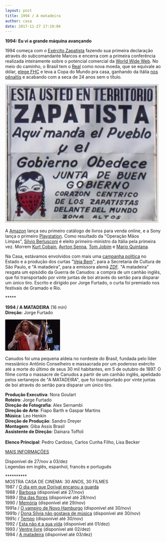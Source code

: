 ```yaml
---
layout: post
title: 1994 / A matadeira
author: casa
date: 2017-11-27 17:19:04
---
```

**1994: Eu vi a grande máquina avançando**

1994 começa com o [Exército Zapatista](https://www.youtube.com/watch?v=G2VRBQMguzc) fazendo sua primeira declaração através do subcomandante Marcos e encerra com a primeira conferência realizada inteiramente sobre o potencial comercial da [World Wide Web](https://en.wikipedia.org/wiki/First_International_Conference_on_the_World-Wide_Web). No meio do caminho, o Brasil tem o [Real](http://br.blastingnews.com/curiosidades/2017/05/10-mudancas-da-moeda-brasileira-001719201.html) como nova moeda, que se equivale ao dólar, [elege FHC](https://pt.wikipedia.org/wiki/Elei%C3%A7%C3%A3o_presidencial_no_Brasil_em_1994) e leva a Copa do Mundo pra casa, ganhando da Itália [nos pênaltis](https://www.youtube.com/watch?v=thHiqXbtiK0) e acabando com a seca de 24 anos sem o título.

![](/uploads/zapatistas1.jpg)

A [Amazon](http://www.dailymail.co.uk/sciencetech/article-2088445/The-worlds-browsing-prehistory-The-home-page-Amazons-1994-home-page-TheFacebook-Google-things-changed.html) lança seu primeiro catálogo de livros para venda online, e a Sony lança o primeiro [Playstation](https://www.youtube.com/watch?v=6IQKnMCb3qM). Como resultado da "Operação Mãos Limpas", [Silvio Berlusconi](http://www1.folha.uol.com.br/fsp/1994/4/03/brasil/20.html) é eleito primeiro-ministro da Itália pela primeira vez. Morrem [Kurt Cobain](https://www.youtube.com/watch?v=eGqBM_r932s), [Ayrton Senna](https://pt.wikipedia.org/wiki/Ayrton_Senna), [Tom Jobim](https://www.youtube.com/watch?v=GKIhg5gAFLo) e [Mario Quintana](http://www.revistabula.com/2329-os-10-melhores-poemas-de-mario-quintana/).

Na Casa, estávamos envolvidos com mais uma [campanha política](https://www.youtube.com/watch?v=qKOjSOOTjNY) no Estado e a produção dos curtas "[Veja Bem](https://www.casacinepoa.com.br/filmes/veja-bem/)", para a Secretaria de Cultura de São Paulo, e "A matadeira", para a emissora alemã [ZDF](https://www.zweitausendeins.de/filmlexikon/?sucheNach=titel&wert=68610). "A matadeira" resgata um episódio da Guerra de Canudos: a compra de um canhão inglês, que foi transportado por vinte juntas de boi através do sertão para disparar um único tiro. Escrito e dirigido por Jorge Furtado, o curta foi premiado nos festivais de Gramado e Rio.

\*\*\*\**

**1994 / A MATADEIRA** (16 min)\
**Direção**: Jorge Furtado

![](/uploads/matad-im.jpg)

Canudos foi uma pequena aldeia no nordeste do Brasil, fundada pelo líder messiânico Antônio Conselheiro e massacrada por um poderoso exército até a morte do último de seus 30 mil habitantes, em 5 de outubro de 1897. O filme conta o massacre de Canudos a partir de um canhão inglês, apelidado pelos sertanejos de "A MATADEIRA", que foi transportado por vinte juntas de boi através do sertão para disparar um único tiro.

**Produção Executiva**: Nora Goulart\
**Roteiro**: Jorge Furtado\
**Direção de Fotografia**: Alex Sernambi\
**Direção de Arte**: Fiapo Barth e Gaspar Martins\
**Música**: Leo Henkin\
**Direção de Produção**: Sandro Dreyer\
**Montagem**: Giba Assis Brasil\
**Assistente de Direção**: Dainara Toffoli\
\
**Elenco Principal**: Pedro Cardoso, Carlos Cunha Filho, Lisa Becker

[MAIS INFORMAÇÕES](https://www.casacinepoa.com.br/filmes/a-matadeira/)

Disponível de 27/nov a 03/dez\
Legendas em inglês, espanhol, francês e português

\*\*\*\*\*\*\*\*\*\*\
MOSTRA CASA DE CINEMA: 30 ANOS, 30 FILMES\
1987 / [O dia em que Dorival encarou a guarda](https://www.casacinepoa.com.br/filmes/o-dia-em-que-dorival-encarou-a-guarda/)\
1988 / [Barbosa](https://vimeo.com/238074665) (disponível até 27/nov)\
1989 / [Ilha das flores](https://vimeo.com/238439307) (disponível até 28/nov)\
1990 / [Memória](https://vimeo.com/239457350) (disponível até 29/nov)\
1991a / [O vampiro de Novo Hamburgo](https://vimeo.com/239624871) (disponível até 30/nov)\
1991b / [Dona Sílvia não gostava de música](https://vimeo.com/239623690) (disponível até 30/nov)\
1991c / [Tempo](https://vimeo.com/239625928) (disponível até 30/nov)\
1992 / [Esta não é a sua vida](https://vimeo.com/238459313) (disponível até 01/dez)\
1993 / [Ventre livre](http://vimeo.com/239530546) (disponível até 02/dez)\
1994 / [A matadeira](https://vimeo.com/238568218) (disponível até 03/dez)